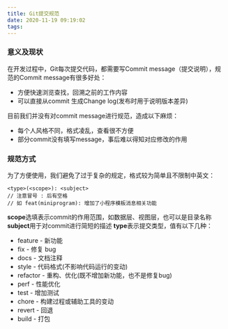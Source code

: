 ```yaml
---
title: Git提交规范
date: 2020-11-19 09:19:02
tags:
---
```

### 意义及现状

在开发过程中，Git每次提交代码，都需要写Commit message（提交说明），规范的Commit message有很多好处：

- 方便快速浏览查找，回溯之前的工作内容
- 可以直接从commit 生成Change log(发布时用于说明版本差异)

目前我们并没有对commit message进行规范，造成以下麻烦：

- 每个人风格不同，格式凌乱，查看很不方便
- 部分commit没有填写message，事后难以得知对应修改的作用

### 规范方式
为了方便使用，我们避免了过于复杂的规定，格式较为简单且不限制中英文：
```
<type>(<scope>): <subject>
// 注意冒号 : 后有空格
// 如 feat(miniprogram): 增加了小程序模板消息相关功能
```
**scope**选填表示commit的作用范围，如数据层、视图层，也可以是目录名称 **subject**用于对commit进行简短的描述 **type**表示提交类型，值有以下几种：
- feature - 新功能
- fix - 修复 bug
- docs - 文档注释
- style - 代码格式(不影响代码运行的变动)
- refactor - 重构、优化(既不增加新功能，也不是修复bug)
- perf - 性能优化
- test - 增加测试
- chore - 构建过程或辅助工具的变动
- revert - 回退
- build - 打包
